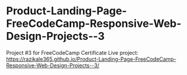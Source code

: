 # Product-Landing-Page-FreeCodeCamp-Responsive-Web-Design-Projects--3
 Project #3 for FreeCodeCamp Certificate
Live project: https://razikale365.github.io/Product-Landing-Page-FreeCodeCamp-Responsive-Web-Design-Projects--3/
